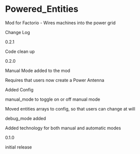 # Powered_Entities
Mod for Factorio - Wires machines into the power grid

Change Log

0.2.1

Code clean up

0.2.0

Manual Mode added to the mod

  Requires that users now create a Power Antenna
  
Added Config

  manual_mode to toggle on or off manual mode
  
  Moved entities arrays to config, so that users can change at will
  
  debug_mode added
  
Added technology for both manual and automatic modes

0.1.0

initial release
